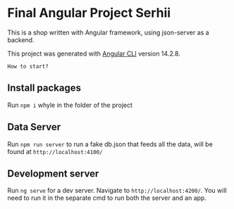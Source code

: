 # Final Angular Project Serhii

This is a shop written with Angular framework, using json-server as a backend.

This project was generated with [Angular CLI](https://github.com/angular/angular-cli) version 14.2.8.
 
 `How to start?`

## Install packages

Run `npm i` whyle in the folder of the project

## Data Server

Run `npm run server` to run a fake db.json that feeds all the data, will be found at `http://localhost:4100/`


## Development server

Run `ng serve` for a dev server. Navigate to `http://localhost:4200/`. You will need to run it in the separate cmd to run both the server and an app.




